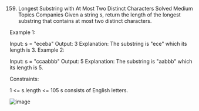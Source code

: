 159. Longest Substring with At Most Two Distinct Characters
Solved
Medium
Topics
Companies
Given a string s, return the length of the longest
substring
 that contains at most two distinct characters.



Example 1:

Input: s = "eceba"
Output: 3
Explanation: The substring is "ece" which its length is 3.
Example 2:

Input: s = "ccaabbb"
Output: 5
Explanation: The substring is "aabbb" which its length is 5.


Constraints:

1 <= s.length <= 105
s consists of English letters.


![image](https://github.com/bettafish15/algorithms/assets/40290448/7fb8d537-06c7-4b38-ab60-d69605a31839)
